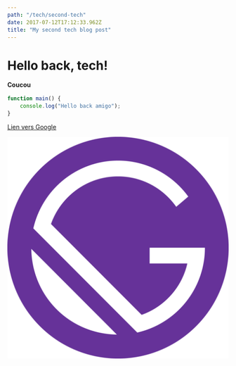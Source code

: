 ```yaml
---
path: "/tech/second-tech"
date: 2017-07-12T17:12:33.962Z
title: "My second tech blog post"
---
```


# Hello back, tech! 

**Coucou**

~~~js
function main() {
    console.log("Hello back amigo");
}
~~~

[Lien vers Google](https://www.google.fr/)

![Logo Gatsby](../../images/icon.png)
